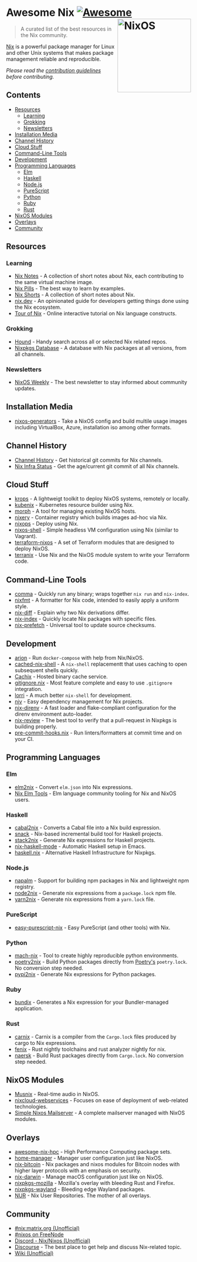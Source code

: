 # Awesome Nix [![Awesome](https://awesome.re/badge.svg)](https://awesome.re) [<img src="https://nixos.org/logo/nixos-logo-only-hires.png" width="200" align="right" alt="NixOS">](https://nixos.org)

> A curated list of the best resources in the Nix community.

[Nix](https://github.com/nixos/nix) is a powerful package manager for Linux and other Unix systems that makes package management reliable and reproducible.

*Please read the [contribution guidelines](CONTRIBUTING.md) before contributing.*

## Contents

* [Resources](#resources)
    * [Learning](#learning)
    * [Grokking](#grokking)
    * [Newsletters](#newsletters)
* [Installation Media](#installation-media)
* [Channel History](#channel-history)
* [Cloud Stuff](#cloud-stuff)
* [Command-Line Tools](#command-line-tools)
* [Development](#development)
* [Programming Languages](#programming-languages)
    * [Elm](#elm)
    * [Haskell](#haskell)
    * [Node.js](#nodejs)
    * [PureScript](#purescript)
    * [Python](#python)
    * [Ruby](#ruby)
    * [Rust](#rust)
* [NixOS Modules](#nixos-modules)
* [Overlays](#overlays)
* [Community](#community)

## Resources

### Learning

* [Nix Notes](https://github.com/noteed/nix-notes) - A collection of short notes about Nix, each contributing to the same virtual machine image.
* [Nix Pills](https://nixos.org/nixos/nix-pills/) - The best way to learn by examples.
* [Nix Shorts](https://github.com/justinwoo/nix-shorts/) - A collection of short notes about Nix.
* [nix.dev](https://nix.dev/) - An opinionated guide for developers getting things done using the Nix ecosystem.
* [Tour of Nix](https://nixcloud.io/tour) - Online interactive tutorial on Nix language constructs.

### Grokking

* [Hound](https://search.nix.gsc.io) - Handy search across all or selected Nix related repos. 
* [Nixpkgs Database](https://kamadorueda.github.io/nixpkgs-db/) - A database with Nix packages at all versions, from all channels.

### Newsletters

* [NixOS Weekly](https://weekly.nixos.org/) - The best newsletter to stay informed about community updates.

## Installation Media

* [nixos-generators](https://github.com/nix-community/nixos-generators) -  Take a NixOS config and build multile usage images including VirtualBox, Azure, installation iso among other formats.

## Channel History 

* [Channel History](https://channels.nix.gsc.io) - Get historical git commits for Nix channels.
* [Nix Infra Status](https://status.nixos.org) - Get the age/current git commit of all Nix channels.

## Cloud Stuff

* [krops](https://cgit.krebsco.de/krops/about/) - A lightweigt toolkit to deploy NixOS systems, remotely or locally.
* [kubenix](https://github.com/xtruder/kubenix) - Kubernetes resource builder using Nix.
* [morph](https://github.com/DBCDK/morph) - A tool for managing existing NixOS hosts.
* [nixery](https://github.com/google/nixery) - Container registry which builds images ad-hoc via Nix.
* [nixops](https://github.com/NixOS/nixops) - Deploy using Nix.
* [nixos-shell](https://github.com/Mic92/nixos-shell) - Simple headless VM configuration using Nix (similar to Vagrant).
* [terraform-nixos](https://github.com/tweag/terraform-nixos) - A set of Terraform modules that are designed to deploy NixOS.
* [terranix](https://terranix.org) - Use Nix and the NixOS module system to write your Terraform code.

## Command-Line Tools

* [comma](https://github.com/Shopify/comma) - Quickly run any binary; wraps together `nix run` and `nix-index`.
* [nixfmt](https://github.com/serokell/nixfmt) - A formatter for Nix code, intended to easily apply a uniform style.
* [nix-diff](https://github.com/Gabriel439/nix-diff) - Explain why two Nix derivations differ.
* [nix-index](https://github.com/bennofs/nix-index) - Quickly locate Nix packages with specific files.
* [nix-prefetch](https://github.com/msteen/nix-prefetch) - Universal tool to update source checksums.

## Development

* [arion](https://github.com/hercules-ci/arion) - Run `docker-compose` with help from Nix/NixOS.
* [cached-nix-shell](https://github.com/xzfc/cached-nix-shell) - A `nix-shell` replacementt that uses caching to open subsequent shells quickly. 
* [Cachix](https://cachix.org/) - Hosted binary cache service.
* [gitignore.nix](https://github.com/hercules-ci/gitignore.nix) - Most feature complete and easy to use `.gitignore` integration.
* [lorri](https://github.com/target/lorri/) - A much better `nix-shell` for development.
* [niv](https://github.com/nmattia/niv/) - Easy dependency management for Nix projects.
* [nix-direnv](https://github.com/nix-community/nix-direnv) - A fast loader and flake-compliant configuration for the direnv environment auto-loader.
* [nix-review](https://github.com/Mic92/nix-review) - The best tool to verify that a pull-request in Nixpkgs is building properly.
* [pre-commit-hooks.nix](https://github.com/hercules-ci/pre-commit-hooks.nix) - Run linters/formatters at commit time and on your CI.

## Programming Languages

### Elm

* [elm2nix](https://github.com/hercules-ci/elm2nix) - Convert `elm.json` into Nix expressions.
* [Nix Elm Tools](https://github.com/turboMaCk/nix-elm-tools) - Elm language community tooling for Nix and NixOS users.

### Haskell

* [cabal2nix](https://github.com/NixOS/cabal2nix) - Converts a Cabal file into a Nix build expression.
* [snack](https://github.com/nmattia/snack/) - Nix-based incremental build tool for Haskell projects.
* [stack2nix](https://github.com/input-output-hk/stack2nix) - Generate Nix expressions for Haskell projects.
* [nix-haskell-mode](https://github.com/matthewbauer/nix-haskell-mode) - Automatic Haskell setup in Emacs.
* [haskell.nix](https://github.com/input-output-hk/haskell.nix) - Alternative Haskell Infrastructure for Nixpkgs.

### Node.js

* [napalm](https://github.com/nmattia/napalm) - Support for building npm packages in Nix and lightweight npm registry.
* [node2nix](https://github.com/svanderburg/node2nix) - Generate nix expressions from a `package.lock` npm file.
* [yarn2nix](https://github.com/moretea/yarn2nix) - Generate nix expressions from a `yarn.lock` file.

### PureScript

* [easy-purescript-nix](https://github.com/justinwoo/easy-purescript-nix) - Easy PureScript (and other tools) with Nix.

### Python

* [mach-nix](https://github.com/DavHau/mach-nix) - Tool to create highly reproducible python environments.
* [poetry2nix](https://github.com/nix-community/poetry2nix) - Build Python packages directly from [Poetry's](https://python-poetry.org/) `poetry.lock`. No conversion step needed.
* [pypi2nix](https://github.com/nix-community/pypi2nix) - Generate Nix expressions for Python packages.

### Ruby

* [bundix](https://github.com/manveru/bundix) - Generates a Nix expression for your Bundler-managed application.

### Rust

* [carnix](https://nest.pijul.com/pmeunier/carnix) - Carnix is a compiler from the `Cargo.lock` files produced by cargo to Nix expressions.
* [fenix](https://github.com/nix-community/fenix) - Rust nightly toolchains and rust analyzer nightly for nix.
* [naersk](https://github.com/nmattia/naersk) - Build Rust packages directly from `Cargo.lock`. No conversion step needed.

## NixOS Modules

* [Musnix](https://github.com/musnix/musnix) - Real-time audio in NixOS.
* [nixcloud-webservices](https://github.com/nixcloud/nixcloud-webservices) - Focuses on ease of deployment of web-related technologies.
* [Simple Nixos Mailserver](https://gitlab.com/simple-nixos-mailserver/nixos-mailserver) - A complete mailserver managed with NixOS modules.

## Overlays

* [awesome-nix-hpc](https://github.com/freuk/awesome-nix-hpc) - High Performance Computing package sets.
* [home-manager](https://github.com/rycee/home-manager) - Manager user configuration just like NixOS.
* [nix-bitcoin](https://github.com/fort-nix/nix-bitcoin) - Nix packages and nixos modules for Bitcoin nodes with higher layer protocols with an emphasis on security.
* [nix-darwin](https://github.com/LnL7/nix-darwin) - Manage macOS configuration just like on NixOS.
* [nixpkgs-mozilla](https://github.com/mozilla/nixpkgs-mozilla) - Mozilla's overlay with bleeding Rust and Firefox.
* [nixpkgs-wayland](https://github.com/colemickens/nixpkgs-wayland) - Bleeding edge Wayland packages.
* [NUR](https://github.com/nix-community/NUR/) - Nix User Repositories. The mother of all overlays.

## Community

* [#nix:matrix.org (Unofficial)](https://matrix.to/#/#nix:matrix.org)
* [#nixos on FreeNode](https://webchat.freenode.net/?channels=nixos)
* [Discord - Nix/Nixos (Unofficial)](https://discord.gg/BMUCQx6)
* [Discourse](https://discourse.nixos.org/) - The best place to get help and discuss Nix-related topic.
* [Wiki (Unofficial)](https://nixos.wiki)

